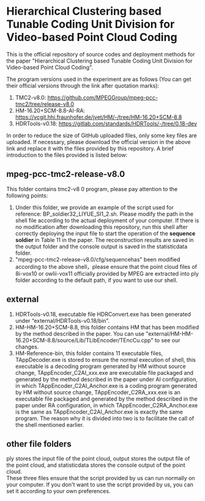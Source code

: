 # Hierarchical Clustering based Tunable Coding Unit Division for Video-based Point Cloud Coding
This is the official repository of source codes and deployment methods for the paper "Hierarchical Clustering based Tunable Coding Unit Division for Video-based Point Cloud Coding".

The program versions used in the experiment are as follows (You can get their official versions through the link after quotation marks): 

1. TMC2-v8.0: https://github.com/MPEGGroup/mpeg-pcc-tmc2/tree/release-v8.0
2. HM-16.20+SCM-8.8-AI-RA: https://vcgit.hhi.fraunhofer.de/jvet/HM/-/tree/HM-16.20+SCM-8.8
3. HDRTools-v0.18: https://gitlab.com/standards/HDRTools/-/tree/0.18-dev

In order to reduce the size of GitHub uploaded files, only some key files are uploaded. If necessary, please download the official version in the above link and replace it with the files provided by this repository. A brief introduction to the files provided is listed below:

## mpeg-pcc-tmc2-release-v8.0
This folder contains tmc2-v8 0 program, please pay attention to the following points: 
1. Under this folder, we provide an example of the script used for reference: BP_soldier32_LIYUE_SI1_2.sh. Please modify the path in the shell file according to the actual deployment of your computer. If there is no modification after downloading this repository, run this shell after correctly deploying the input file to start the operation of the <b>sequence soldier</b> in Table 11 in the paper. The reconstruction results are saved in the output folder and the console output is saved in the statisticdata folder.
2. "mpeg-pcc-tmc2-release-v8.0/cfg/sequencehas" been modified according to the above shell，please ensure that the point cloud files of 8i-vox10 or owlii-vox11 officially provided by MPEG are extracted into ply folder according to the default path, if you want to use our shell.

## external
1. HDRTools-v0.18, executable file HDRConvert.exe has been generated under “external/HDRTools-v0.18/bin”.
2. HM-HM-16.20+SCM-8.8, this folder contains HM that has been modified by the method described in the paper. You can use "external/HM-HM-16.20+SCM-8.8/source/Lib/TLibEncoder/TEncCu.cpp" to see our changes.
3. HM-Reference-bin, this folder contains 11 executable files, TAppDecoder.exe is stored to ensure the normal execution of shell, this executable is a decoding program generated by HM without source change, TAppEncoder_C2AI_xxx.exe are executable file packaged and generated by the method described in the paper under AI configuration, in which TAppEncoder_C2AI_Anchor.exe is a coding program generated by HM without source change, TAppEncoder_C2RA_xxx.exe is an executable file packaged and generated by the method described in the paper under RA configuration, in which TAppEncoder_C2RA_Anchor.exe is the same as TAppEncoder_C2AI_Anchor.exe is exactly the same program. The reason why it is divided into two is to facilitate the call of the shell mentioned earlier.

## other file folders
ply stores the input file of the point cloud, output stores the output file of the point cloud, and statisticdata stores the console output of the point cloud. 
<br/>These three files ensure that the script provided by us can run normally on your computer. If you don't want to use the script provided by us, you can set it according to your own preferences.
